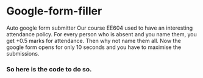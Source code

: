 # Google-form-filler
Auto google form submitter
Our course EE604 used to have an interesting attendance policy. For every person who is absent and you name them, you get +0.5 marks for attendance. Then why not name them all. Now the google form opens for only 10 seconds and you have to maximise the submissions.
### So here is the code to do so.
